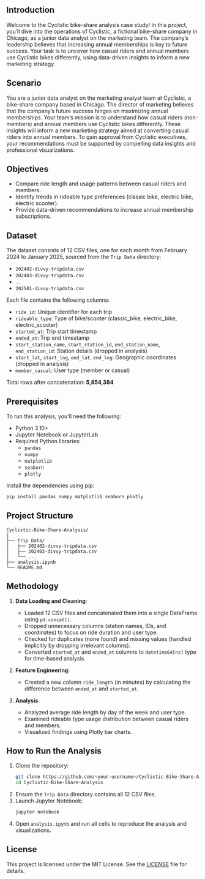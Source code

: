 ## Introduction
Welcome to the Cyclistic bike-share analysis case study! In this project, you’ll dive into the operations of Cyclistic, a fictional bike-share company in Chicago, as a junior data analyst on the marketing team. The company’s leadership believes that increasing annual memberships is key to future success. Your task is to uncover how casual riders and annual members use Cyclistic bikes differently, using data-driven insights to inform a new marketing strategy.

## Scenario
You are a junior data analyst on the marketing analyst team at Cyclistic, a bike-share company based in Chicago. The director of marketing believes that the company’s future success hinges on maximizing annual memberships. Your team’s mission is to understand how casual riders (non-members) and annual members use Cyclistic bikes differently. These insights will inform a new marketing strategy aimed at converting casual riders into annual members. To gain approval from Cyclistic executives, your recommendations must be supported by compelling data insights and professional visualizations.

## Objectives
- Compare ride length and usage patterns between casual riders and members.
- Identify trends in rideable type preferences (classic bike, electric bike, electric scooter).
- Provide data-driven recommendations to increase annual membership subscriptions.

## Dataset
The dataset consists of 12 CSV files, one for each month from February 2024 to January 2025, sourced from the `Trip Data` directory:
- `202402-divvy-tripdata.csv`
- `202403-divvy-tripdata.csv`
- ...
- `202501-divvy-tripdata.csv`

Each file contains the following columns:
- `ride_id`: Unique identifier for each trip
- `rideable_type`: Type of bike/scooter (classic_bike, electric_bike, electric_scooter)
- `started_at`: Trip start timestamp
- `ended_at`: Trip end timestamp
- `start_station_name`, `start_station_id`, `end_station_name`, `end_station_id`: Station details (dropped in analysis)
- `start_lat`, `start_lng`, `end_lat`, `end_lng`: Geographic coordinates (dropped in analysis)
- `member_casual`: User type (member or casual)

Total rows after concatenation: **5,854,384**

## Prerequisites
To run this analysis, you'll need the following:
- Python 3.10+
- Jupyter Notebook or JupyterLab
- Required Python libraries:
  - `pandas`
  - `numpy`
  - `matplotlib`
  - `seaborn`
  - `plotly`

Install the dependencies using pip:
```bash
pip install pandas numpy matplotlib seaborn plotly
```

## Project Structure
```
Cyclistic-Bike-Share-Analysis/
│
├── Trip Data/   
│   ├── 202402-divvy-tripdata.csv
│   ├── 202403-divvy-tripdata.csv
│   └── ...
├── analysis.ipynb          
└── README.md               
```

## Methodology
1. **Data Loading and Cleaning**:
   - Loaded 12 CSV files and concatenated them into a single DataFrame using `pd.concat()`.
   - Dropped unnecessary columns (station names, IDs, and coordinates) to focus on ride duration and user type.
   - Checked for duplicates (none found) and missing values (handled implicitly by dropping irrelevant columns).
   - Converted `started_at` and `ended_at` columns to `datetime64[ns]` type for time-based analysis.

2. **Feature Engineering**:
   - Created a new column `ride_length` (in minutes) by calculating the difference between `ended_at` and `started_at`.

3. **Analysis**:
   - Analyzed average ride length by day of the week and user type.
   - Examined rideable type usage distribution between casual riders and members.
   - Visualized findings using Plotly bar charts.


## How to Run the Analysis
1. Clone the repository:
   ```bash
   git clone https://github.com/<your-username>/Cyclistic-Bike-Share-Analysis.git
   cd Cyclistic-Bike-Share-Analysis
   ```
2. Ensure the `Trip Data` directory contains all 12 CSV files.
3. Launch Jupyter Notebook:
   ```bash
   jupyter notebook
   ```
4. Open `analysis.ipynb` and run all cells to reproduce the analysis and visualizations.


## License
This project is licensed under the MIT License. See the [LICENSE](LICENSE) file for details.

